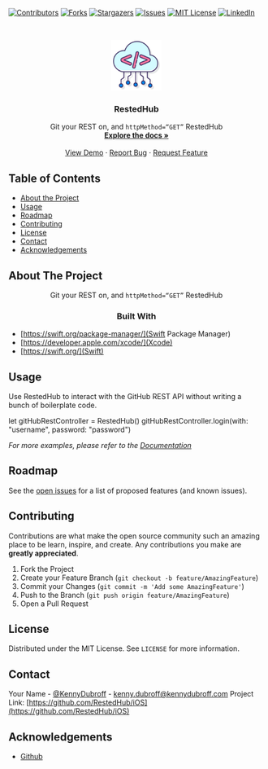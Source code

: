 <!--
*** Thanks for checking out this README Template. If you have a suggestion that would
*** make this better, please fork the repo and create a pull request or simply open
*** an issue with the tag "enhancement".
*** Thanks again! Now go create something AMAZING! :D
***
***
***
*** To avoid retyping too much info. Do a search and replace for the following:
*** iOS, / (with -name/)
-->





<!-- PROJECT SHIELDS -->
<!--
*** I'm using markdown "reference style" links for readability.
*** Reference links are enclosed in brackets [ ] instead of parentheses ( ).
*** See the bottom of this document for the declaration of the reference variables
*** for contributors-url, forks-url, etc. This is an optional, concise syntax you may use.
*** https://www.markdownguide.org/basic-syntax/#reference-style-links
-->
[![Contributors][contributors-shield]][contributors-url]
[![Forks][forks-shield]][forks-url]
[![Stargazers][stars-shield]][stars-url]
[![Issues][issues-shield]][issues-url]
[![MIT License][license-shield]][license-url]
[![LinkedIn][linkedin-shield]][linkedin-url]



<!-- PROJECT LOGO -->
<br />
<p align="center">
  <a href="https://github.com/RestedHub/iOS">
    <img src="https://raw.githubusercontent.com/RestedHub/iOS/main/images/cloudCoding.png" alt="Logo" width="100" height="100">
  </a>

  <h3 align="center">RestedHub</h3>

  <p align="center">
    Git your REST on, and <code>httpMethod=“GET”</code> RestedHub
    <br />
    <a href="https://github.com/RestedHub/iOS"><strong>Explore the docs »</strong></a>
    <br />
    <br />
    <a href="https://github.com/RestedHub/iOS">View Demo</a>
    ·
    <a href="https://github.com/RestedHub/iOS/issues">Report Bug</a>
    ·
    <a href="https://github.com/RestedHub/iOS/issues">Request Feature</a>
  </p>
</p>

<!-- TABLE OF CONTENTS -->
## Table of Contents

* [About the Project](#about-the-project)
* [Usage](#usage)
* [Roadmap](#roadmap)
* [Contributing](#contributing)
* [License](#license)
* [Contact](#contact)
* [Acknowledgements](#acknowledgements)



<!-- ABOUT THE PROJECT -->
## About The Project

<!--[![Product Name Screen Shot][product-screenshot]](https://example.com)-->
<div style="text-align: center;">
Git your REST on, 
and
<code>httpMethod=“GET”</code> RestedHub

### Built With
</div>

* [https://swift.org/package-manager/](Swift Package Manager)
* [https://developer.apple.com/xcode/](Xcode)
* [https://swift.org/](Swift)

<!-- USAGE EXAMPLES -->
## Usage

Use RestedHub to interact with the GitHub REST API without writing a bunch of boilerplate code.

let gitHubRestController = RestedHub()
gitHubRestController.login(with: "username", password: "password")

_For more examples, please refer to the [Documentation](https://example.com)_

<!-- ROADMAP -->
## Roadmap

See the [open issues](https://github.com/RestedHub/iOS/issues) for a list of proposed features (and known issues).

<!-- CONTRIBUTING -->
## Contributing

Contributions are what make the open source community such an amazing place to be learn, inspire, and create. Any contributions you make are **greatly appreciated**.

1. Fork the Project
2. Create your Feature Branch (`git checkout -b feature/AmazingFeature`)
3. Commit your Changes (`git commit -m 'Add some AmazingFeature'`)
4. Push to the Branch (`git push origin feature/AmazingFeature`)
5. Open a Pull Request

<!-- LICENSE -->
## License

Distributed under the MIT License. See `LICENSE` for more information.

<!-- CONTACT -->
## Contact

Your Name - [@KennyDubroff](https://twitter.com/KennyDubroff) - kenny.dubroff@kennydubroff.com
Project Link: [https://github.com/RestedHub/iOS](https://github.com/RestedHub/iOS)

<!-- ACKNOWLEDGEMENTS -->
## Acknowledgements

* [Github](https://github.com)

<!-- MARKDOWN LINKS & IMAGES -->
<!-- https://www.markdownguide.org/basic-syntax/#reference-style-links -->
[contributors-shield]: https://img.shields.io/github/contributors/RestedHub/iOS.svg?style=flat-square
[contributors-url]: https://github.com/RestedHub/iOS/graphs/contributors
[forks-shield]: https://img.shields.io/github/forks/RestedHub/iOS.svg?style=flat-square
[forks-url]: https://github.com/RestedHub/iOS/network/members
[stars-shield]: https://img.shields.io/github/stars/RestedHub/iOS.svg?style=flat-square
[stars-url]: https://github.com/RestedHub/iOS/stargazers
[issues-shield]: https://img.shields.io/github/issues/RestedHub/iOS.svg?style=flat-square
[issues-url]: https://github.com/RestedHub/iOS/issues
[license-shield]: https://img.shields.io/github/license/RestedHub/iOS.svg?style=flat-square
[license-url]: https://github.com/RestedHub/iOS/blob/master/LICENSE.txt
[linkedin-shield]: https://img.shields.io/badge/-LinkedIn-black.svg?style=flat-square&logo=linkedin&colorB=555
[linkedin-url]: https://linkedin.com/in/RestedHub
[product-screenshot]: images/screenshot.png
